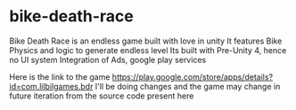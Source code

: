 # bike-death-race

Bike Death Race is an endless game built with love in unity
It features Bike Physics and logic to generate endless level
Its built with Pre-Unity 4, hence no UI system
Integration of Ads, google play services

Here is the link to the game 
https://play.google.com/store/apps/details?id=com.lilbilgames.bdr
I'll be doing changes and the game may change in future iteration from the source code present here
